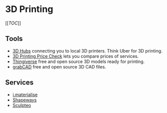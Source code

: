 # 3D Printing

[[_TOC_]]

## Tools

* [3D Hubs](https://www.3dhubs.com/) connecting you to local 3D printers. Think Uber for 3D printing.
* [3D Printing Price Check](http://3dprintingpricecheck.com/) lets you compare prices of services.
* [Thingiverse](http://www.thingiverse.com/) free and open source 3D models ready for printing.
* [grabCAD](https://grabcad.com/) free and open source 3D CAD files.

## Services

* [i.materialise](http://i.materialise.com/)
* [Shapeways](https://www.shapeways.com)
* [Sculpteo](http://www.sculpteo.com/en/)